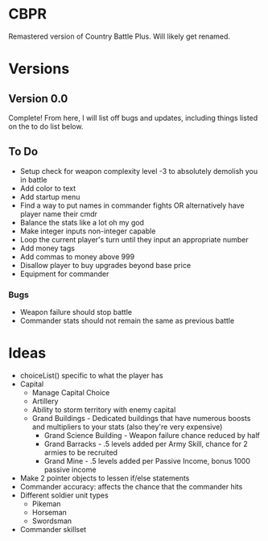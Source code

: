 # CBPR
Remastered version of Country Battle Plus. Will likely get renamed.

# Versions
## Version 0.0
Complete! From here, I will list off bugs and updates, including things listed on the to do list below.

## To Do
- Setup check for weapon complexity level -3 to absolutely demolish you in battle
- Add color to text
- Add startup menu
- Find a way to put names in commander fights OR alternatively have player name their cmdr
- Balance the stats like a lot oh my god
- Make integer inputs non-integer capable
- Loop the current player's turn until they input an appropriate number
- Add money tags
- Add commas to money above 999
- Disallow player to buy upgrades beyond base price
- Equipment for commander
### Bugs
- Weapon failure should stop battle
- Commander stats should not remain the same as previous battle

# Ideas
- choiceList() specific to what the player has
- Capital
    - Manage Capital Choice
    - Artillery 
    - Ability to storm territory with enemy capital
    - Grand Buildings - Dedicated buildings that have numerous boosts and multipliers to your stats (also they're very expensive)
        - Grand Science Building - Weapon failure chance reduced by half
        - Grand Barracks - .5 levels added per Army Skill, chance for 2 armies to be recruited
        - Grand Mine - .5 levels added per Passive Income, bonus 1000 passive income
- Make 2 pointer objects to lessen if/else statements
- Commander accuracy: affects the chance that the commander hits
- Different soldier unit types
    - Pikeman
    - Horseman
    - Swordsman
- Commander skillset
